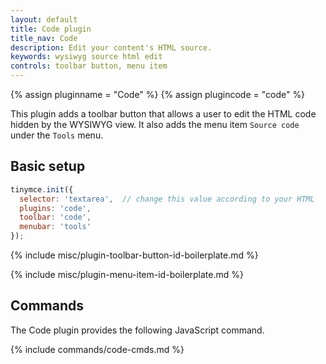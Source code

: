 ```yaml
---
layout: default
title: Code plugin
title_nav: Code
description: Edit your content's HTML source.
keywords: wysiwyg source html edit
controls: toolbar button, menu item
---
```


{% assign pluginname = "Code" %}
{% assign plugincode = "code" %}

This plugin adds a toolbar button that allows a user to edit the HTML code hidden by the WYSIWYG view. It also adds the menu item `Source code` under the `Tools` menu.

## Basic setup

```js
tinymce.init({
  selector: 'textarea',  // change this value according to your HTML
  plugins: 'code',
  toolbar: 'code',
  menubar: 'tools'
});
```

{% include misc/plugin-toolbar-button-id-boilerplate.md %}

{% include misc/plugin-menu-item-id-boilerplate.md %}

## Commands

The Code plugin provides the following JavaScript command.

{% include commands/code-cmds.md %}
